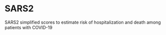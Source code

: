 # SARS2
SARS2 simplified scores to estimate risk of hospitalization and death among patients with COVID-19
